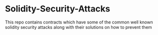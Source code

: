 # Solidity-Security-Attacks
This repo contains contracts which have some of the common well known solidity security attacks along with their solutions on how to prevent them
